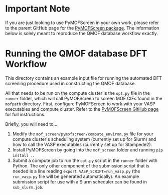 # Important Note
If you are just looking to use PyMOFScreen in your own work, please refer to the parent GitHub page for the [PyMOFScreen package](https://github.com/arosen93/mof_screen). The information below is solely meant to reproduce the QMOF database workflow exactly.

# Running the QMOF database DFT Workflow
This directory contains an example input file for running the automated DFT screening procedure used in constructing the QMOF database.

All that needs to be run on the compute cluster is the `opt.py` file in the `runner` folder, which will call PyMOFScreen to screen MOF CIFs found in the `mofpath` directory. First, configure PyMOFScreen to work with your VASP executables and compute cluster. Refer to the [PyMOFScreen GitHub page](https://github.com/arosen93/mof_screen) for full instructions.

Briefly, you will need to...
1. Modify the `mof_screen/pymofscreen/compute_environ.py` file for your compute cluster's scheduling system (currently set up for Slurm) and how to call the VASP executables (currently set up for Stampede2).
2. Install PyMOFScreen by going into the `mof_screen` folder and running `pip install .`.
3. Submit a compute job to run the `opt.py` script in the `runner` folder with Python. The only other component of the submission script that is needed is a line reading `export VASP_SCRIPT=run_vasp.py` (the `run_vasp.py` file will be generated automatically). An example submission script for use with a Slurm scheduler can be found in `sub_slurm.job`.